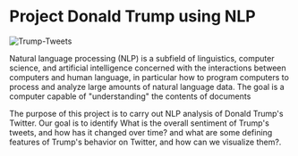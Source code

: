# Project Donald Trump using NLP 
![Trump-Tweets](https://user-images.githubusercontent.com/72619886/141006864-abffb6f8-c102-4bf8-a11b-565b56a2c956.jpg)

Natural language processing (NLP) is a subfield of linguistics, computer science, and artificial intelligence concerned with the interactions between computers and human language, in particular how to program computers to process and analyze large amounts of natural language data. The goal is a computer capable of "understanding" the contents of documents 

The purpose of this project is to carry out NLP analysis of Donald Trump's Twitter. 
Our goal is to identify	What is the overall sentiment of Trump's tweets, and how has it changed over time? and what are some defining features of Trump's behavior on Twitter, and how can we visualize them?.
